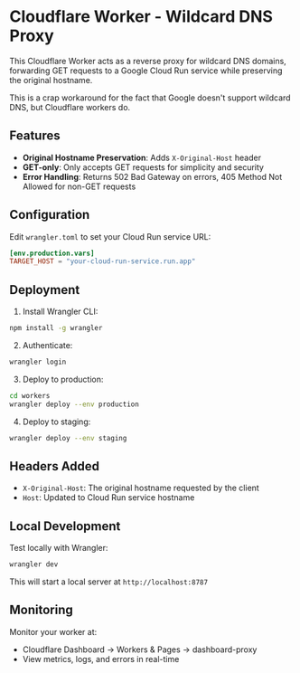 # Cloudflare Worker - Wildcard DNS Proxy

This Cloudflare Worker acts as a reverse proxy for wildcard DNS domains, forwarding GET requests to a Google Cloud Run service while preserving the original hostname.

This is a crap workaround for the fact that Google doesn't support wildcard DNS, but Cloudflare workers do.

## Features

- **Original Hostname Preservation**: Adds `X-Original-Host` header
- **GET-only**: Only accepts GET requests for simplicity and security
- **Error Handling**: Returns 502 Bad Gateway on errors, 405 Method Not Allowed for non-GET requests

## Configuration

Edit `wrangler.toml` to set your Cloud Run service URL:

```toml
[env.production.vars]
TARGET_HOST = "your-cloud-run-service.run.app"
```

## Deployment

1. Install Wrangler CLI:
```bash
npm install -g wrangler
```

2. Authenticate:
```bash
wrangler login
```

3. Deploy to production:
```bash
cd workers
wrangler deploy --env production
```

4. Deploy to staging:
```bash
wrangler deploy --env staging
```

## Headers Added

- `X-Original-Host`: The original hostname requested by the client
- `Host`: Updated to Cloud Run service hostname

## Local Development

Test locally with Wrangler:
```bash
wrangler dev
```

This will start a local server at `http://localhost:8787`

## Monitoring

Monitor your worker at:
- Cloudflare Dashboard → Workers & Pages → dashboard-proxy
- View metrics, logs, and errors in real-time
